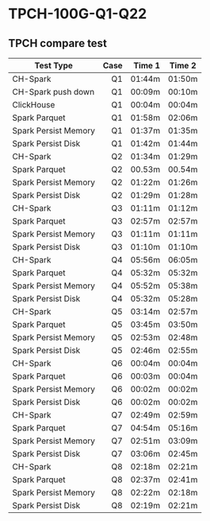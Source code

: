 # TPCH-100G-Q1-Q22
## TPCH compare test
| Test Type                      | Case    |  Time  1   | Time 2  | 
| --------                       | -----:  |   ----:    | :----:  | 
| CH-Spark                       | Q1      |   01:44m   | 01:50m  |
| CH-Spark push down             | Q1      |   00:09m   | 00:10m  |
| ClickHouse                     | Q1      |   00:04m   | 00:04m  |
| Spark Parquet                  | Q1      |   01:58m   | 02:06m  |
| Spark Persist Memory           | Q1      |   01:37m   | 01:35m  |
| Spark Persist Disk             | Q1      |   01:42m   | 01:44m  |
| CH-Spark                       | Q2      |   01:34m   | 01:29m  |
| Spark Parquet                  | Q2      |   00.53m   | 00.54m  |
| Spark Persist Memory           | Q2      |   01:22m   | 01:26m  |
| Spark Persist Disk             | Q2      |   01:29m   | 01:28m  |
| CH-Spark                       | Q3      |   01:11m   | 01:12m  |
| Spark Parquet                  | Q3      |   02:57m   | 02:57m  |
| Spark Persist Memory           | Q3      |   01:11m   | 01:11m  |
| Spark Persist Disk             | Q3      |   01:10m   | 01:10m  |
| CH-Spark                       | Q4      |   05:56m   | 06:05m  |
| Spark Parquet                  | Q4      |   05:32m   | 05:32m  |
| Spark Persist Memory           | Q4      |   05:52m   | 05:38m  |
| Spark Persist Disk             | Q4      |   05:32m   | 05:28m  |
| CH-Spark                       | Q5      |   03:14m   | 02:57m  |
| Spark Parquet                  | Q5      |   03:45m   | 03:50m  |
| Spark Persist Memory           | Q5      |   02:53m   | 02:48m  |
| Spark Persist Disk             | Q5      |   02:46m   | 02:55m  |
| CH-Spark                       | Q6      |   00:04m   | 00:04m  |
| Spark Parquet                  | Q6      |   00:03m   | 00:04m  |
| Spark Persist Memory           | Q6      |   00:02m   | 00:02m  |
| Spark Persist Disk             | Q6      |   00:02m   | 00:02m  |
| CH-Spark                       | Q7      |   02:49m   | 02:59m  |
| Spark Parquet                  | Q7      |   04:54m   | 05:16m  |
| Spark Persist Memory           | Q7      |   02:51m   | 03:09m  |
| Spark Persist Disk             | Q7      |   03:06m   | 02:45m  |
| CH-Spark                       | Q8      |   02:18m   | 02:21m  |
| Spark Parquet                  | Q8      |   02:37m   | 02:41m  |
| Spark Persist Memory           | Q8      |   02:22m   | 02:18m  |
| Spark Persist Disk             | Q8      |   02:19m   | 02:21m  |
